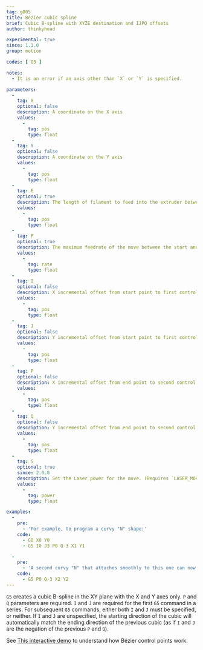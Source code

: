 ```yaml
---
tag: g005
title: Bézier cubic spline
brief: Cubic B-spline with XYZE destination and IJPQ offsets
author: thinkyhead

experimental: true
since: 1.1.0
group: motion

codes: [ G5 ]

notes:
  - It is an error if an axis other than `X` or `Y` is specified.

parameters:
  -
    tag: X
    optional: false
    description: A coordinate on the X axis
    values:
      -
        tag: pos
        type: float
  -
    tag: Y
    optional: false
    description: A coordinate on the Y axis
    values:
      -
        tag: pos
        type: float
  -
    tag: E
    optional: true
    description: The length of filament to feed into the extruder between the start and end point
    values:
      -
        tag: pos
        type: float
  -
    tag: F
    optional: true
    description: The maximum feedrate of the move between the start and end point (in current units per second). This value applies to all subsequent moves.
    values:
      -
        tag: rate
        type: float
  -
    tag: I
    optional: false
    description: X incremental offset from start point to first control point
    values:
      -
        tag: pos
        type: float
  -
    tag: J
    optional: false
    description: Y incremental offset from start point to first control point
    values:
      -
        tag: pos
        type: float
  -
    tag: P
    optional: false
    description: X incremental offset from end point to second control point
    values:
      -
        tag: pos
        type: float
  -
    tag: Q
    optional: false
    description: Y incremental offset from end point to second control point
    values:
      -
        tag: pos
        type: float
  -
    tag: S
    optional: true
    since: 2.0.8
    description: Set the Laser power for the move. (Requires `LASER_MOVE_POWER`)
    values:
      -
        tag: power
        type: float

examples:
  -
    pre:
      - 'For example, to program a curvy "N" shape:'
    code:
      - G0 X0 Y0
      - G5 I0 J3 P0 Q-3 X1 Y1

  -
    pre:
      - 'A second curvy "N" that attaches smoothly to this one can now be made without specifying `I` and `J`:'
    code:
      - G5 P0 Q-3 X2 Y2
---
```

`G5` creates a cubic B-spline in the XY plane with the X and Y axes only. `P` and `Q` parameters are required. `I` and `J` are required for the first `G5` command in a series. For subsequent `G5` commands, either both `I` and `J` must be specified, or neither. If `I` and `J` are unspecified, the starting direction of the cubic will automatically match the ending direction of the previous cubic (as if `I` and `J` are the negation of the previous `P` and `Q`).

See [This interactive demo](//www.geogebra.org/m/WPHQ9rUt) to understand how Bézier control points work.
